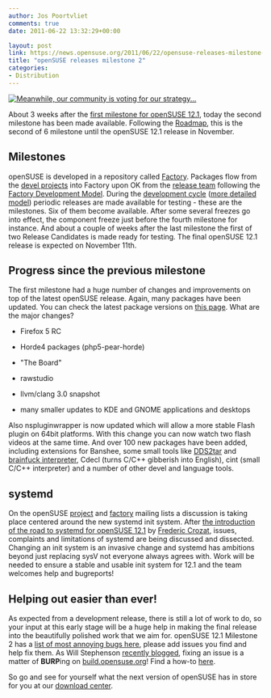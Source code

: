 ```yaml
---
author: Jos Poortvliet
comments: true
date: 2011-06-22 13:32:29+00:00

layout: post
link: https://news.opensuse.org/2011/06/22/opensuse-releases-milestone-2/
title: "openSUSE releases milestone 2"
categories:
- Distribution
---
```

[![Meanwhile, our community is voting for our strategy...](http://lizards.opensuse.org/wp-content/uploads/2011/06/geeko-cast-my-vote.png)](http://lizards.opensuse.org/2011/06/19/aux-armes-citoyens-et-cetera/)

About 3 weeks after the [first milestone for openSUSE 12.1](https://news.opensuse.org/2011/06/01/first-step-towards-12-1-with-milestone-1/), today the second milestone has been made available. Following the [Roadmap](http://en.opensuse.org/openSUSE:Roadmap), this is the second of 6 milestone until the openSUSE 12.1 release in November.<!-- more -->


## Milestones


openSUSE is developed in a repository called [Factory](http://opensuse.org/Portal:Factory). Packages flow from the [devel projects](http://nl.opensuse.org/openSUSE:Build_Service_Collaboration#Devel_Project_maintainer.27s_workflow) into Factory upon OK from the [release team](http://en.opensuse.org/openSUSE:Release_team) following the [Factory Development Model](http://en.opensuse.org/openSUSE:Factory_development_model). During the [development cycle](http://en.opensuse.org/openSUSE:Roadmap) ([more detailed model](http://www.suse.de/~coolo/opensuse_12.1/)) periodic releases are made available for testing - these are the milestones. Six of them become available. After some several freezes go into effect, the component freeze just before the fourth milestone for instance. And about a couple of weeks after the last milestone the first of two Release Candidates is made ready for testing. The final openSUSE 12.1 release is expected on November 11th.


## Progress since the previous milestone


The first milestone had a huge number of changes and improvements on top of the latest openSUSE release. Again, many packages have been updated. You can check the latest package versions on [this page](http://en.opensuse.org/openSUSE:Factory_versions). What are the major changes?



	
  * Firefox 5 RC

	
  * Horde4 packages (php5-pear-horde)

	
  * "The Board"

	
  * rawstudio

	
  * llvm/clang 3.0 snapshot

	
  * many smaller updates to KDE and GNOME applications and desktops


Also nspluginwrapper is now updated which will allow a more stable Flash plugin on 64bit platforms. With this change you can now watch two flash videos at the same time. And over 100 new packages have been added, including extensions for Banshee, some small tools like [DDS2tar](http://software.opensuse.org/search?q=dds2tar) and [brainfuck interpreter](http://brainfuck.tk/), Cdecl (turns C/C++ gibberish into English), cint (small C/C++ interpreter) and a number of other devel and language tools.


## systemd


On the openSUSE [project](http://lists.opensuse.org/opensuse-project/) and [factory](http://lists.opensuse.org/opensuse-factory/) mailing lists a discussion is taking place centered around the new systemd init system. After [the introduction of the road to systemd for openSUSE 12.1](http://lists.opensuse.org/opensuse-factory/2011-06/msg00210.html) by [Frederic Crozat](http://blog.crozat.net/2011/06/road-to-systemd-for-opensuse-121.html), issues, complaints and limitations of systemd are being discussed and dissected. Changing an init system is an invasive change and systemd has ambitions beyond just replacing sysV not everyone always agrees with. Work will be needed to ensure a stable and usable init system for 12.1 and the team welcomes help and bugreports!


## Helping out easier than ever!


As expected from a development release, there is still a lot of work to do, so your input at this early stage will be a huge help in making the final release into the beautifully polished work that we aim for. openSUSE 12.1 Milestone 2 has a [list of most annoying bugs here](http://en.opensuse.org/openSUSE:Most_annoying_bugs_12.1_dev), please add issues you find and help fix them. As Will Stephenson [recently blogged](http://lizards.opensuse.org/2011/05/16/have-you-burped-yet-today/), fixing an issue is a matter of **BURP**ing on [build.opensuse.org](http://build.opensuse.org)! Find a how-to [here](http://en.opensuse.org/openSUSE:Build_Service_Collaboration#Example_with_web_interface).

So go and see for yourself what the next version of openSUSE has in store for you at our [download center](http://software.opensuse.org/developer).		
